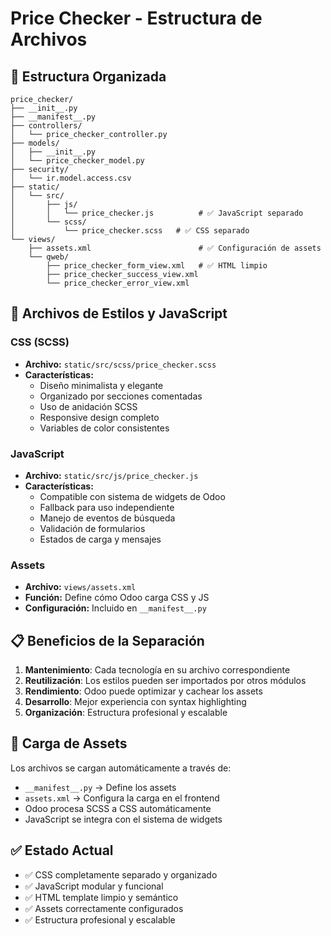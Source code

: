 # Price Checker - Estructura de Archivos

## 📁 Estructura Organizada

```
price_checker/
├── __init__.py
├── __manifest__.py
├── controllers/
│   └── price_checker_controller.py
├── models/
│   ├── __init__.py
│   └── price_checker_model.py
├── security/
│   └── ir.model.access.csv
├── static/
│   └── src/
│       ├── js/
│       │   └── price_checker.js          # ✅ JavaScript separado
│       └── scss/
│           └── price_checker.scss   # ✅ CSS separado
└── views/
    ├── assets.xml                        # ✅ Configuración de assets
    └── qweb/
        ├── price_checker_form_view.xml   # ✅ HTML limpio
        ├── price_checker_success_view.xml
        └── price_checker_error_view.xml
```

## 🎨 Archivos de Estilos y JavaScript

### **CSS (SCSS)**

- **Archivo:** `static/src/scss/price_checker.scss`
- **Características:**
  - Diseño minimalista y elegante
  - Organizado por secciones comentadas
  - Uso de anidación SCSS
  - Responsive design completo
  - Variables de color consistentes

### **JavaScript**

- **Archivo:** `static/src/js/price_checker.js`
- **Características:**
  - Compatible con sistema de widgets de Odoo
  - Fallback para uso independiente
  - Manejo de eventos de búsqueda
  - Validación de formularios
  - Estados de carga y mensajes

### **Assets**

- **Archivo:** `views/assets.xml`
- **Función:** Define cómo Odoo carga CSS y JS
- **Configuración:** Incluido en `__manifest__.py`

## 📋 Beneficios de la Separación

1. **Mantenimiento**: Cada tecnología en su archivo correspondiente
2. **Reutilización**: Los estilos pueden ser importados por otros módulos
3. **Rendimiento**: Odoo puede optimizar y cachear los assets
4. **Desarrollo**: Mejor experiencia con syntax highlighting
5. **Organización**: Estructura profesional y escalable

## 🚀 Carga de Assets

Los archivos se cargan automáticamente a través de:

- `__manifest__.py` → Define los assets
- `assets.xml` → Configura la carga en el frontend
- Odoo procesa SCSS a CSS automáticamente
- JavaScript se integra con el sistema de widgets

## ✅ Estado Actual

- ✅ CSS completamente separado y organizado
- ✅ JavaScript modular y funcional
- ✅ HTML template limpio y semántico
- ✅ Assets correctamente configurados
- ✅ Estructura profesional y escalable
